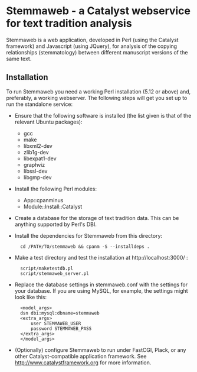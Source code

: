 
Stemmaweb - a Catalyst webservice for text tradition analysis
=============================================================

Stemmaweb is a web application, developed in Perl (using the Catalyst framework) and Javascript (using JQuery), for analysis of the copying relationships (stemmatology) between different manuscript versions of the same text.


Installation 
------------

To run Stemmaweb you need a working Perl installation (5.12 or above)
and, preferably, a working webserver. The following steps will get you
set up to run the standalone service:

* Ensure that the following software is installed (the list given is that of the relevant Ubuntu packages):
  * gcc
  * make
  * libxml2-dev
  * zlib1g-dev
  * libexpat1-dev
  * graphviz
  * libssl-dev
  * libgmp-dev
* Install the following Perl modules:
  * App::cpanminus
  * Module::Install::Catalyst
* Create a database for the storage of text tradition data. This can be anything supported by Perl's DBI.
* Install the dependencies for Stemmaweb from this directory: 

		cd /PATH/TO/stemmaweb && cpanm -S --installdeps .
* Make a test directory and test the installation at http://localhost:3000/ :

		script/maketestdb.pl
		script/stemmaweb_server.pl
* Replace the database settings in stemmaweb.conf with the settings for your database. If you are using MySQL, for example, the settings might look like this:

		<model_args>
		dsn dbi:mysql:dbname=stemmaweb
		<extra_args>
			user STEMMAWEB_USER
			password STEMMAWEB_PASS
		</extra_args>
		</model_args>
* (Optionally) configure Stemmaweb to run under FastCGI, Plack, or any other Catalyst-compatible application framework. See http://www.catalystframework.org for more information.